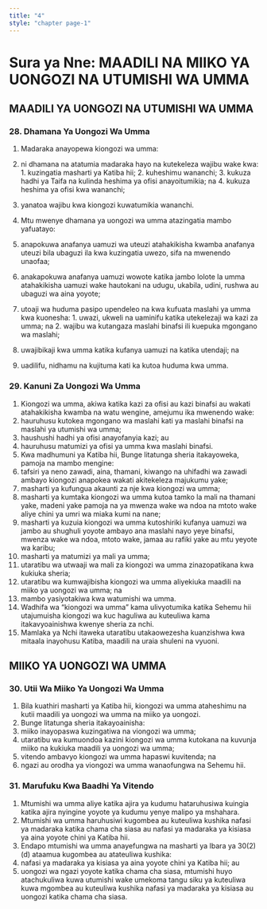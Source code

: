 ```yaml
---
title: "4"
style: "chapter page-1"
---
```


# Sura ya Nne: MAADILI NA MIIKO YA UONGOZI NA UTUMISHI WA UMMA

## MAADILI YA UONGOZI NA UTUMISHI WA UMMA

### 28. Dhamana Ya Uongozi Wa Umma
1. Madaraka anayopewa kiongozi wa umma:
  1. ni dhamana na atatumia madaraka hayo na kutekeleza wajibu wake kwa:
    1. kuzingatia masharti ya Katiba hii;
    2. kuheshimu wananchi;
    3. kukuza hadhi ya Taifa na kulinda heshima ya ofisi anayoitumikia; na
    4. kukuza heshima ya ofisi kwa wananchi;
  2. yanatoa wajibu kwa kiongozi kuwatumikia wananchi.

2. Mtu mwenye dhamana ya uongozi wa umma atazingatia mambo yafuatayo:
  1. anapokuwa anafanya uamuzi wa uteuzi atahakikisha kwamba anafanya uteuzi bila ubaguzi ila kwa kuzingatia uwezo, sifa na mwenendo unaofaa;
  2. anakapokuwa anafanya uamuzi wowote katika jambo lolote la umma atahakikisha uamuzi wake hautokani na udugu, ukabila, udini, rushwa au ubaguzi wa aina yoyote;
  3. utoaji wa huduma pasipo upendeleo na kwa kufuata maslahi ya umma kwa kuonesha:
    1. uwazi, ukweli na uaminifu katika utekelezaji wa kazi za umma; na
    2. wajibu wa kutangaza maslahi binafsi ili kuepuka mgongano wa maslahi;
  4. uwajibikaji kwa umma katika kufanya uamuzi na katika utendaji; na
  5. uadilifu, nidhamu na kujituma kati ka kutoa huduma kwa umma.

### 29. Kanuni Za Uongozi Wa Umma
1. Kiongozi wa umma, akiwa katika kazi za ofisi au kazi binafsi au wakati atahakikisha kwamba na watu wengine, amejumu ika mwenendo wake:
  1. hauruhusu kutokea mgongano wa maslahi kati ya maslahi binafsi na maslahi ya utumishi wa umma;
  2. haushushi hadhi ya ofisi anayofanyia kazi; au
  3. hauruhusu matumizi ya ofisi ya umma kwa maslahi binafsi.
2. Kwa madhumuni ya Katiba hii, Bunge litatunga sheria itakayoweka, pamoja na mambo mengine:
  1. tafsiri ya neno zawadi, aina, thamani, kiwango na uhifadhi wa zawadi ambayo kiongozi anapokea wakati akitekeleza majukumu yake;
  2. masharti ya kufungua akaunti za nje kwa kiongozi wa umma;
  3. masharti ya kumtaka kiongozi wa umma kutoa tamko la mali na thamani yake, madeni yake pamoja na ya mwenza wake wa ndoa na mtoto wake aliye chini ya umri wa miaka kumi na nane;
  4. masharti ya kuzuia kiongozi wa umma kutoshiriki kufanya uamuzi wa jambo au shughuli yoyote ambayo ana maslahi nayo yeye binafsi, mwenza wake wa ndoa, mtoto wake, jamaa au rafiki yake au mtu yeyote wa karibu;
  5. masharti ya matumizi ya mali ya umma;
  6. utaratibu wa utwaaji wa mali za kiongozi wa umma zinazopatikana kwa kukiuka sheria;
  7. utaratibu wa kumwajibisha kiongozi wa umma aliyekiuka maadili na miiko ya uongozi wa umma; na
  8. mambo yasiyotakiwa kwa watumishi wa umma.
3. Wadhifa wa “kiongozi wa umma” kama ulivyotumika katika Sehemu hii utajumuisha kiongozi wa kuc haguliwa au kuteuliwa kama itakavyoainishwa kwenye sheria za nchi.
4. Mamlaka ya Nchi itaweka utaratibu utakaowezesha kuanzishwa kwa mitaala inayohusu Katiba, maadili na uraia shuleni na vyuoni.

## MIIKO YA UONGOZI WA UMMA

### 30. Utii Wa Miiko Ya Uongozi Wa Umma
1. Bila kuathiri masharti ya Katiba hii, kiongozi wa umma ataheshimu na kutii maadili ya uongozi wa umma na miiko ya uongozi.
2. Bunge litatunga sheria itakayoainisha:
  1. miiko inayopaswa kuzingatiwa na viongozi wa umma;
  2. utaratibu wa kumuondoa kazini kiongozi wa umma kutokana na kuvunja miiko na kukiuka maadili ya uongozi wa umma;
  3. vitendo ambavyo kiongozi wa umma hapaswi kuvitenda; na
  4. ngazi au orodha ya viongozi wa umma wanaofungwa na Sehemu hii.

### 31. Marufuku Kwa Baadhi Ya Vitendo
1. Mtumishi wa umma aliye katika ajira ya kudumu hataruhusiwa kuingia katika ajira nyingine yoyote ya kudumu yenye malipo ya mshahara.
2. Mtumishi wa umma haruhusiwi kugombea au kuteuliwa kushika nafasi ya madaraka katika chama cha siasa au nafasi ya madaraka ya kisiasa ya aina yoyote chini ya Katiba hii.
3. Endapo mtumishi wa umma anayefungwa na masharti ya Ibara ya 30(2)(d) ataamua kugombea au atateuliwa kushika:
  1. nafasi ya madaraka ya kisiasa ya aina yoyote chini ya Katiba hii; au
  2. uongozi wa ngazi yoyote katika chama cha siasa, mtumishi huyo atachukuliwa kuwa utumishi wake umekoma tangu siku ya kuteuliwa kuwa mgombea au kuteuliwa kushika nafasi ya madaraka ya kisiasa au uongozi katika chama cha siasa.
